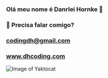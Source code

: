 ### Olá meu nome é Danrlei Hornke 👋

### 🔭 Precisa falar comigo?
### codingdh@gmail.com
### www.dhcoding.com

![Image of Yaktocat](https://images.alphacoders.com/872/872716.jpg)

<!--
**Danrlei-Hornke/Danrlei-Hornke** is a ✨ _special_ ✨ repository because its `README.md` (this file) appears on your GitHub profile.

Here are some ideas to get you started:

- 🔭 I’m currently working on ...
- 🌱 I’m currently learning ...
- 👯 I’m looking to collaborate on ...
- 🤔 I’m looking for help with ...
- 💬 Ask me about ...
- 📫 How to reach me: ...
- 😄 Pronouns: ...
- ⚡ Fun fact: ...
-->
